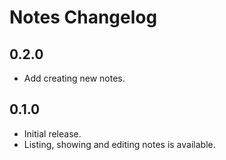 # Notes Changelog

## 0.2.0

- Add creating new notes.

## 0.1.0

- Initial release.
- Listing, showing and editing notes is available.
